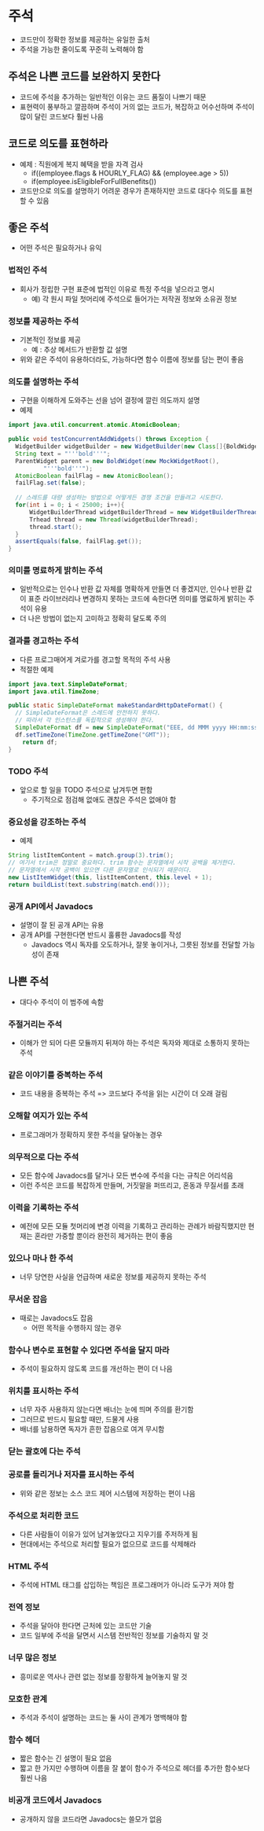 # 주석
- 코드만이 정확한 정보를 제공하는 유일한 출처
- 주석을 가능한 줄이도록 꾸준히 노력해야 함

## 주석은 나쁜 코드를 보완하지 못한다
- 코드에 주석을 추가하는 일반적인 이유는 코드 품질이 나쁘기 때문
- 표현력이 풍부하고 깔끔하며 주석이 거의 없는 코드가, 복잡하고 어수선하며 주석이 많이 달린 코드보다 훨씬 나음

## 코드로 의도를 표현하라
- 예제 : 직원에게 복지 혜택을 받을 자격 검사
    - if((employee.flags & HOURLY_FLAG) && (employee.age > 5))
    - if(employee.isEligibleForFullBenefits())
- 코드만으로 의도를 설명하기 어려운 경우가 존재하지만 코드로 대다수 의도를 표현할 수 있음

## 좋은 주석
- 어떤 주석은 필요하거나 유익

### 법적인 주석
- 회사가 정립한 구현 표준에 법적인 이유로 특정 주석을 넣으라고 명시
  - 예) 각 원시 파일 첫머리에 주석으로 들어가는 저작권 정보와 소유권 정보

### 정보를 제공하는 주석
- 기본적인 정보를 제공
  - 예 : 추상 메서드가 반환할 값 설명
- 위와 같은 주석이 유용하더라도, 가능하다면 함수 이름에 정보를 담는 편이 좋음

### 의도를 설명하는 주석
- 구현을 이해하게 도와주는 선을 넘어 결정에 깔린 의도까지 설명
- 예제

```java
import java.util.concurrent.atomic.AtomicBoolean;

public void testConcurrentAddWidgets() throws Exception {
  WidgetBuilder widgetBuilder = new WidgetBuilder(new Class[]{BoldWidget.class});
  String text = "'''bold'''";
  ParentWidget parent = new BoldWidget(new MockWidgetRoot(),
          "'''bold'''");
  AtomicBoolean failFlag = new AtomicBoolean();
  failFlag.set(false);
  
  // 스레드를 대량 생성하는 방법으로 어떻게든 경쟁 조건을 만들려고 시도한다.
  for(int i = 0; i < 25000; i++){
      WidgetBuilderThread widgetBuilderThread = new WidgetBuilderThread(widgetBuilder, text, parent, failFlag);
      Trhead thread = new Thread(widgetBuilderThread);
      thread.start();
  }
  assertEquals(false, failFlag.get());
}
```

### 의미를 명료하게 밝히는 주석
- 일반적으로는 인수나 반환 값 자체를 명확하게 만들면 더 좋겠지만, 인수나 반환 값이 표준 라이브러리나 변경하지 못하는 코드에 속한다면 의미를 명료하게 밝히는 주석이 유용
- 더 나은 방법이 없는지 고미하고 정확히 달도록 주의

### 결과를 경고하는 주석
- 다른 프로그매어게 겨로가를 경고할 목적의 주석 사용
- 적절한 예제

```java
import java.text.SimpleDateFormat;
import java.util.TimeZone;

public static SimpleDateFormat makeStandardHttpDateFormat() {
  // SimpleDateFormat은 스레드에 안전하지 못하다.
  // 따라서 각 인스턴스를 독립적으로 생성해야 한다.
  SimpleDateFormat df = new SimpleDateFormat("EEE, dd MMM yyyy HH:mm:ss z");
  df.setTimeZone(TimeZone.getTimeZone("GMT"));
    return df;
}
```

### TODO 주석
- 앞으로 할 일을 TODO 주석으로 남겨두면 편함
  - 주기적으로 점검해 없애도 괜찮은 주석은 없애야 함

### 중요성을 강조하는 주석
- 예제
```java
String listItemContent = match.group(3).trim();
// 여기서 trim은 정말로 중요하다. trim 함수는 문자열에서 시작 공백을 제거한다.
// 문자열에서 시작 공백이 있으면 다른 문자열로 인식되기 때문이다.
new ListItemWidget(this, listItemContent, this.level + 1);
return buildList(text.substring(match.end()));
```

### 공개 API에서 Javadocs
- 설명이 잘 된 공개 API는 유용
- 공개 API를 구현한다면 반드시 훌륭한 Javadocs를 작성
  - Javadocs 역시 독자를 오도하거나, 잘못 놓이거나, 그릇된 정보를 전달할 가능성이 존재

## 나쁜 주석
- 대다수 주석이 이 범주에 속함

### 주절거리는 주석
- 이해가 안 되어 다른 모듈까지 뒤져야 하는 주석은 독자와 제대로 소통하지 못하는 주석

### 같은 이야기를 중복하는 주석
- 코드 내용을 중복하는 주석 => 코드보다 주석을 읽는 시간이 더 오래 걸림

### 오해할 여지가 있는 주석
- 프로그래머가 정확하지 못한 주석을 달아놓는 경우

### 의무적으로 다는 주석
- 모든 함수에 Javadocs를 달거나 모든 변수에 주석을 다는 규칙은 어리석음
- 이런 주석은 코드를 복잡하게 만들며, 거짓말을 퍼뜨리고, 혼동과 무질서를 초래

### 이력을 기록하는 주석
- 예전에 모든 모듈 첫머리에 변경 이력을 기록하고 관리하는 관례가 바람직했지만 현재는 혼라만 가중할 뿐이라 완전히 제거하는 편이 좋음

### 있으나 마나 한 주석
- 너무 당연한 사실을 언급하며 새로운 정보를 제공하지 못하는 주석

### 무서운 잡음
- 때로는 Javadocs도 잡음
  - 어떤 목적을 수행하지 않는 경우

### 함수나 변수로 표현할 수 있다면 주석을 달지 마라
- 주석이 필요하지 않도록 코드를 개선하는 편이 더 나음

### 위치를 표시하는 주석
- 너무 자주 사용하지 않는다면 배너는 눈에 띄며 주의를 환기함
- 그러므로 반드시 필요할 때만, 드물게 사용
- 배너를 남용하면 독자가 흔한 잡음으로 여겨 무시함

### 닫는 괄호에 다는 주석

### 공로를 돌리거나 저자를 표시하는 주석
- 위와 같은 정보는 소스 코드 제어 시스템에 저장하는 편이 나음

### 주석으로 처리한 코드
- 다른 사람들이 이유가 있어 남겨놓았다고 지우기를 주저하게 됨
- 현대에서는 주석으로 처리할 필요가 없으므로 코드를 삭제해라

### HTML 주석
- 주석에 HTML 태그를 삽입하는 책임은 프로그래머가 아니라 도구가 져야 함

### 전역 정보
- 주석을 달아야 한다면 근처에 있는 코드만 기술
- 코드 일부에 주석을 달면서 시스템 전반적인 정보를 기술하지 말 것

### 너무 많은 정보
- 흥미로운 역사나 관련 없는 정보를 장황하게 늘어놓지 말 것

### 모호한 관계
- 주석과 주석이 설명하는 코드는 둘 사이 관계가 명백해야 함

### 함수 헤더
- 짧은 함수는 긴 설명이 필요 없음
- 짧고 한 가지만 수행하며 이름을 잘 붙이 함수가 주석으로 헤더를 추가한 함수보다 훨씬 나음

### 비공개 코드에서 Javadocs
- 공개하지 않을 코드라면 Javadocs는 쓸모가 없음